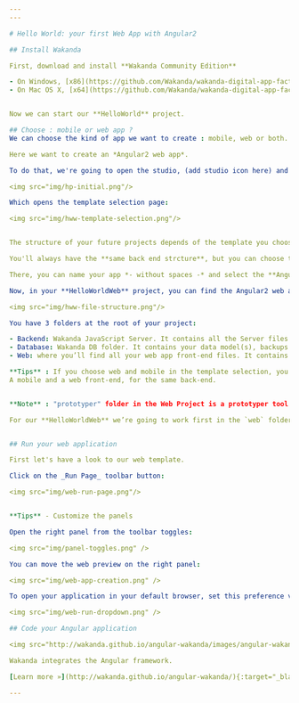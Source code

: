 ```yaml
---
---

# Hello World: your first Web App with Angular2

## Install Wakanda

First, download and install **Wakanda Community Edition**

- On Windows, [x86](https://github.com/Wakanda/wakanda-digital-app-factory/releases/download/v1.1.3/wakanda-community-all_1.1.3_x86.msi "download") or [x64](https://github.com/Wakanda/wakanda-digital-app-factory/releases/download/v1.1.3/wakanda-community-all_1.1.3_x64.msi "download")
- On Mac OS X, [x64](https://github.com/Wakanda/wakanda-digital-app-factory/releases/download/v1.1.3/wakanda-community-all_1.1.3_x64.dmg "download")


Now we can start our **HelloWorld** project.  

## Choose : mobile or web app ?
We can choose the kind of app we want to create : mobile, web or both.

Here we want to create an *Angular2 web app*.

To do that, we're going to open the studio, (add studio icon here) and click on **"Create a new solution"**:

<img src="img/hp-initial.png"/>

Which opens the template selection page:  

<img src="img/hww-template-selection.png"/>


The structure of your future projects depends of the template you choose.

You'll always have the **same back end strcture**, but you can choose to have a **web front-end and/or mobile front-end**.

There, you can name your app *- without spaces -* and select the **Angular2 webpack template**.

Now, in your **HelloWorldWeb** project, you can find the Angular2 web app file structure :

<img src="img/hww-file-structure.png"/>  

You have 3 folders at the root of your project:

- Backend: Wakanda JavaScript Server. It contains all the Server files to logs, settings, permissions.  
- Database: Wakanda DB folder. It contains your data model(s), backups and your data.
- Web: where you’ll find all your web app front-end files. It contains all you need to code your Angular 1 or 2 projects.

**Tips** : If you choose web and mobile in the template selection, you'll have both a `mobile` and a `web`folder.
A mobile and a web front-end, for the same back-end.


**Note** : "prototyper" folder in the Web Project is a prototyper tool to create quickly Web UI based on widgets architecture. But it is deprecated and will be excluded from the platform in our next major release!

For our **HelloWorldWeb** we’re going to work first in the `web` folder.


## Run your web application

First let's have a look to our web template.

Click on the _Run Page_ toolbar button:

<img src="img/web-run-page.png"/>


**Tips** - Customize the panels

Open the right panel from the toolbar toggles:

<img src="img/panel-toggles.png" />

You can move the web preview on the right panel:

<img src="img/web-app-creation.png" />

To open your application in your default browser, set this preference via _Run Page_ dropdown:

<img src="img/web-run-dropdown.png" />

## Code your Angular application

<img src="http://wakanda.github.io/angular-wakanda/images/angular-wakanda.png" />

Wakanda integrates the Angular framework.

[Learn more »](http://wakanda.github.io/angular-wakanda/){:target="_blank"}{:class="btn"}

---
```



